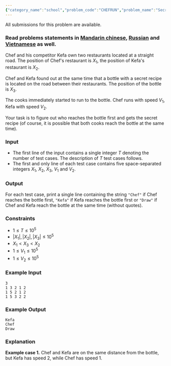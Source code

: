 ```yaml
---
{"category_name":"school","problem_code":"CHEFRUN","problem_name":"Secret Recipe","languages_supported":{"0":"C","1":"CPP14","2":"JAVA","3":"PYTH","4":"PYTH 3.5","5":"PYPY","6":"CS2","7":"PAS fpc","8":"PAS gpc","9":"RUBY","10":"PHP","11":"GO","12":"NODEJS","13":"HASK","14":"rust","15":"SCALA","16":"swift","17":"D","18":"PERL","19":"FORT","20":"WSPC","21":"ADA","22":"CAML","23":"ICK","24":"BF","25":"ASM","26":"CLPS","27":"PRLG","28":"ICON","29":"SCM qobi","30":"PIKE","31":"ST","32":"NICE","33":"LUA","34":"BASH","35":"NEM","36":"LISP sbcl","37":"LISP clisp","38":"SCM guile","39":"JS","40":"ERL","41":"TCL","42":"kotlin","43":"PERL6","44":"TEXT","45":"SCM chicken","46":"CLOJ","47":"COB","48":"FS"},"max_timelimit":1,"source_sizelimit":50000,"problem_author":"hloya_ygrt","problem_tester":null,"date_added":"15-05-2018","tags":{"0":"hloya_ygrt"},"editorial_url":"https://discuss.codechef.com/problems/CHEFRUN","time":{"view_start_date":1526841000,"submit_start_date":1526841000,"visible_start_date":1526841000,"end_date":1735669800},"is_direct_submittable":false,"layout":"problem"}
---
```

<span class="solution-visible-txt">All submissions for this problem are available.</span><h3>Read problems statements in <a href="http://www.codechef.com/download/translated/COOK94/mandarin/CHEFRUN.pdf" target="_blank">Mandarin chinese</a>, <a href="http://www.codechef.com/download/translated/COOK94/russian/CHEFRUN.pdf" target="_blank">Russian</a> and <a href="http://www.codechef.com/download/translated/COOK94/vietnamese/CHEFRUN.pdf" target="_blank">Vietnamese</a> as well.</h3>


Chef and his competitor Kefa own two restaurants located at a straight road. The position of Chef's restaurant is $X_1$, the position of Kefa's restaurant is $X_2$.

Chef and Kefa found out at the same time that a bottle with a secret recipe is located on the road between their restaurants. The position of the bottle is $X_3$.

The cooks immediately started to run to the bottle. Chef runs with speed $V_1$, Kefa with speed $V_2$.

Your task is to figure out who reaches the bottle first and gets the secret recipe (of course, it is possible that both cooks reach the bottle at the same time).

### Input
- The first line of the input contains a single integer $T$ denoting the number of test cases. The description of $T$ test cases follows.
- The first and only line of each test case contains five space-separated integers $X_1$, $X_2$, $X_3$, $V_1$ and $V_2$. 

### Output
For each test case, print a single line containing the string `"Chef"` if Chef reaches the bottle first, `"Kefa"` if Kefa reaches the bottle first or `"Draw"` if Chef and Kefa reach the bottle at the same time (without quotes). 

### Constraints 
- $1 \le T \le 10^5$
- $|X_1|, |X_2|, |X_3| \le 10^5$
- $X_1 \lt X_3 \lt X_2$
- $1 \le V_1 \le 10^5$
- $1 \le V_2 \le 10^5$

### Example Input
```
3
1 3 2 1 2
1 5 2 1 2
1 5 3 2 2
```

### Example Output
```
Kefa
Chef
Draw
```

### Explanation

**Example case 1.** Chef and Kefa are on the same distance from the bottle, but Kefa has speed $2$, while Chef has speed $1$.

